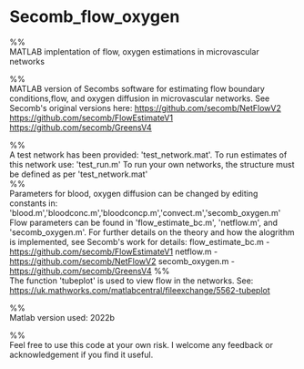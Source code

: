 # Secomb_flow_oxygen
%%<br />
MATLAB implentation of flow, oxygen estimations in microvascular networks

%%<br />
MATLAB version of Secombs software for estimating flow boundary conditions,flow, and oxygen diffusion in microvascular networks.
See Secomb's original versions here:
https://github.com/secomb/NetFlowV2
https://github.com/secomb/FlowEstimateV1
https://github.com/secomb/GreensV4


%%<br />
A test network has been provided: 'test_network.mat'.
To run estimates of this network use: 'test_run.m'
To run your own networks, the structure must be defined as per 'test_network.mat'  
%%<br />
Parameters for blood, oxygen diffusion can be changed by editing constants in: 'blood.m','bloodconc.m','bloodconcp.m','convect.m','secomb_oxygen.m'
Flow parameters can be found in 'flow_estimate_bc.m', 'netflow.m', and 'secomb_oxygen.m'. 
For further details on the theory and how the alogrithm is implemented, see Secomb's work for details:
flow_estimate_bc.m - https://github.com/secomb/FlowEstimateV1
netflow.m - https://github.com/secomb/NetFlowV2
secomb_oxygen.m - https://github.com/secomb/GreensV4
%% <br />
The function 'tubeplot' is used to view flow in the networks. See: 
https://uk.mathworks.com/matlabcentral/fileexchange/5562-tubeplot

%% <br />
Matlab version used:
2022b

%%<br />
Feel free to use this code at your own risk. I welcome any feedback or acknowledgement if you find it useful.

